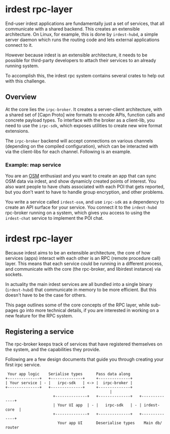 # irdest rpc-layer

End-user irdest applications are fundamentally just a set of services,
that all communicate with a shared backend.  This creates an
extensible architecture.  On Linux, for example, this is done by
`irdest-hubd`, a simple server daemon which runs the routing code and
lets external applications connect to it.

However because irdest is an extensible architecture, it needs to be
possible for third-party developers to attach their services to an
already running system.

To accomplish this, the irdest rpc system contains several crates to
help out with this challenge.


## Overview

At the core lies the `irpc-broker`.  It creates a server-client
architecture, with a shared set of [Capn Proto] wire formats to encode
APIs, function calls and concrete payload types.  To interface with
the broker as a client-lib, you need to use the `irpc-sdk`, which
exposes utilities to create new wire format extensions.

The `irpc-broker` backend will accept connections on various channels
(depending on the compiled configuration), which can be interacted
with via the client-libs for each channel.  Following is an example.


### Example: map service

You are an [OSM] enthusiast and you want to create an app that can
sync OSM data via irdest, and show dynamicly created points of
interest.  You also want people to have chats associated with each POI
that gets reported, but you don't want to have to handle group
encryption, and other problems.

[OSM]: https://openstreetmap.org

You write a service called `irdest-osm`, and use `irpc-sdk` as a
dependency to create an API surface for your service.  You connect it
to the `irdest-hubd` rpc-broker running on a system, which gives you
access to using the `irdest-chat` service to implement the POI chat.


# irdest rpc-layer

Because irdest aims to be an extensible architecture, the core of how
services (apps) interact with each other is an RPC (remote procedure
call) layer.  This means that each service could be running in a
different process, and communicate with the core (the rpc-broker, and
libirdest instance) via sockets.

In actuality the main irdest services are all bundled into a single
binary (`irdest-hubd`) that communicate in memory to be more
efficient.  But this doesn't have to be the case for others.

This page outlines some of the core concepts of the RPC layer, while
sub-pages go into more technical details, if you are interested in
working on a new feature for the RPC system.


## Registering a service

The rpc-broker keeps track of services that have registered themselves
on the system, and the capabilities they provide.

Following are a few design documents that guide you through creating
your first irpc service.


```
 Your app logic    Serialise types      Pass data along
+--------------+   +--------------+     +--------------+
| Your service | - |   irpc-sdk   | <-> |  irpc-broker |
+--------------+   +--------------+     +--------------+
                                              |
                     +--------------+   +--------------+   +--------------+
                     | Your UI app  | - |   irpc-sdk   | - | irdest-core  | 
                     +--------------+   +--------------+   +--------------+
                       Your app UI      Deserialise types    Main db/ router
```

